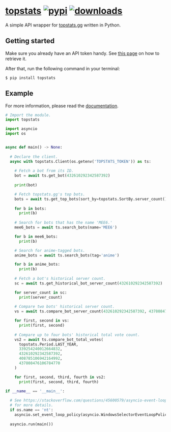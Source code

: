# [topstats][pypi-url] [![pypi][pypi-image]][pypi-url] [![downloads][downloads-image]][pypi-url]

[pypi-image]: https://img.shields.io/pypi/v/topstats.svg?style=flat-square
[pypi-url]: https://pypi.org/project/topstats/
[downloads-image]: https://img.shields.io/pypi/dm/topstats?style=flat-square

A simple API wrapper for [topstats.gg](https://topstats.gg) written in Python.

## Getting started

Make sure you already have an API token handy. See [this page](https://docs.topstats.gg/authentication/tokens) on how to retrieve it.

After that, run the following command in your terminal:

```console
$ pip install topstats
```

## Example

For more information, please read the [documentation](https://topstats.readthedocs.io/en/latest/).

```py
# Import the module.
import topstats

import asyncio
import os


async def main() -> None:
  
  # Declare the client.
  async with topstats.Client(os.getenv('TOPSTATS_TOKEN')) as ts:
    
    # Fetch a bot from its ID.
    bot = await ts.get_bot(432610292342587392)
    
    print(bot)

    # Fetch topstats.gg's top bots.
    bots = await ts.get_top_bots(sort_by=topstats.SortBy.server_count())
    
    for b in bots:
      print(b)
    
    # Search for bots that has the name 'MEE6.'
    mee6_bots = await ts.search_bots(name='MEE6')

    for b in mee6_bots:
      print(b)

    # Search for anime-tagged bots.
    anime_bots = await ts.search_bots(tag='anime')

    for b in anime_bots:
      print(b)
    
    # Fetch a bot's historical server count.
    sc = await ts.get_historical_bot_server_count(432610292342587392)

    for server_count in sc:
      print(server_count)
    
    # Compare two bots' historical server count.
    vs = await ts.compare_bot_server_count(432610292342587392, 437808476106784770)

    for first, second in vs:
      print(first, second)
    
    # Compare up to four bots' historical total vote count.
    vs2 = await ts.compare_bot_total_votes(
      topstats.Period.LAST_YEAR,
      339254240012664832,
      432610292342587392,
      408785106942164992,
      437808476106784770
    )

    for first, second, third, fourth in vs2:
      print(first, second, third, fourth)

if __name__ == '__main__':
  
  # See https://stackoverflow.com/questions/45600579/asyncio-event-loop-is-closed-when-getting-loop
  # for more details.
  if os.name == 'nt':
    asyncio.set_event_loop_policy(asyncio.WindowsSelectorEventLoopPolicy())
  
  asyncio.run(main())
```
